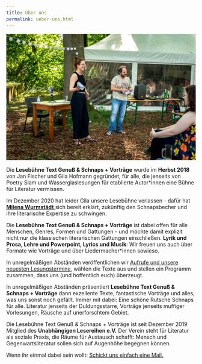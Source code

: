 ```yaml
---
title: Über uns
permalink: ueber-uns.html
---
```


![202773866_901157873771308_3886915573189196496_n.jpg](/uploads/202773866_901157873771308_3886915573189196496_n.jpg)

Die **Lesebühne Text Genuß & Schnaps \+ Vorträge** wurde im **Herbst 2018** von Jan Fischer und Gila Hofmann gegründet, für alle, die jenseits von Poetry Slam und Wasserglaslesungen für etablierte Autor\*innen eine Bühne für Literatur vermissen.

Im Dezember 2020 hat leider Gila unsere Lesebühne verlassen - dafür hat **[Milena Wurmstädt](https://lesebuehnetextgenuss.de/2020/12/06/wir-stellen-vor-milena-wurmstadt.html)**[ ](https://lesebuehnetextgenuss.de/2020/12/06/wir-stellen-vor-milena-wurmstadt.html)sich bereit erklärt, zukünftig den Schnapsbecher und ihre literarische Expertise zu schwingen.

Die **Lesebühne Text Genuß & Schnaps \+ Vorträge** ist dabei offen für alle Menschen, Genres, Formen und Gattungen - und möchte damit explizit nicht nur die klassischen literarischen Gattungen einschließen. **Lyrik und Prosa, Lehre und Powerpoint, Lyrics und Musik**: Wir freuen uns auch über Formate wie Vorträge und über Liedermacher\*innen sowieso.

In unregelmäßigen Abständen veröffentlichen wir [Aufrufe und unsere neuesten Lesungstermine](/), wählen die Texte aus und stellen ein Programm zusammen, dass uns (und hoffentlich euch) überzeugt.

In unregelmäßigen Abständen präsentiert **Lesebühne Text Genuß & Schnaps \+ Vorträge** dann exzellente Texte, fantastische Vorträge und alles, was uns sonst noch gefällt. Immer mit dabei: Eine schöne Rutsche Schnaps für alle. Literatur jenseits der Duldungsstarre, Vorträge jenseits muffiger Vorlesungen, Räusche auf unerforschtem Gebiet.

Die Lesebühne Text Genuß & Schnaps \+ Vorträge ist seit Dezember 2019 Mitglied des **Unabhängigen Lesereihen
e.V.** Der Verein steht für Literatur als soziale Praxis, die Räume für Austausch schafft: Mensch und
Gegenwartsliteratur sollen sich auf Augenhöhe begegnen können.

Wenn ihr einmal dabei sein wollt: [Schickt uns einfach eine Mail.](/kontakt.html)